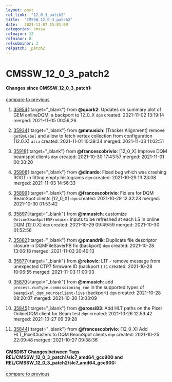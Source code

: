 ```yaml
---
layout: post
rel_link:  "12_0_3_patch2"
title:  "CMSSW_12_0_3_patch2"
date:   2021-11-07 15:01:09
categories: cmssw
relmajor: 12
relminor: 0
relsubminor: 3
relpatch: _patch2
---
```


# CMSSW_12_0_3_patch2
#### Changes since CMSSW_12_0_3_patch1:
[compare to previous](https://github.com/cms-sw/cmssw/compare/CMSSW_12_0_3_patch1...CMSSW_12_0_3_patch2)



1. [35954](http://github.com/cms-sw/cmssw/pull/35954){:target="_blank"}  from **@quark2**: Updates on summary plot of GEM onlineDQM, a backport to 12_0_X `dqm` created: 2021-11-02 13:19:14 merged: 2021-11-05 00:56:26

2. [35934](http://github.com/cms-sw/cmssw/pull/35934){:target="_blank"}  from **@mmusich**: [Tracker Alignment] remove `getByLabel` and allow to fetch vertex collection from configuration (12.0.X) `alca` created: 2021-11-01 10:39:34 merged: 2021-11-03 11:02:51

3. [35918](http://github.com/cms-sw/cmssw/pull/35918){:target="_blank"}  from **@francescobrivio**: [12_0_X] Improve DQM beamspot clients `dqm` created: 2021-10-30 17:43:57 merged: 2021-11-01 00:30:20

4. [35908](http://github.com/cms-sw/cmssw/pull/35908){:target="_blank"}  from **@dinardo**: Fixed bug which was crashing ROOT in fitting empty histograms `dqm` created: 2021-10-29 13:23:08 merged: 2021-11-03 14:56:33

5. [35899](http://github.com/cms-sw/cmssw/pull/35899){:target="_blank"}  from **@francescobrivio**: Fix era for DQM BeamSpot clients [12_0_X] `dqm` created: 2021-10-29 12:32:23 merged: 2021-10-30 01:53:42

6. [35897](http://github.com/cms-sw/cmssw/pull/35897){:target="_blank"}  from **@mmusich**: customize `OnlineBeamSpotESProducer` inputs to be refreshed at each LS in online DQM [12.0.X] `dqm` created: 2021-10-29 09:49:59 merged: 2021-10-30 01:52:56

7. [35882](http://github.com/cms-sw/cmssw/pull/35882){:target="_blank"}  from **@pmandrik**: Duplicate file descriptor closure in DQMFileSaverPB fix (backport) `dqm` created: 2021-10-28 13:06:18 merged: 2021-11-03 20:40:13

8. [35877](http://github.com/cms-sw/cmssw/pull/35877){:target="_blank"}  from **@rekovic**: L1T - remove message from unexpected CTP7 firmware ID (backport ) `l1` created: 2021-10-28 10:06:55 merged: 2021-11-03 11:00:03

9. [35870](http://github.com/cms-sw/cmssw/pull/35870){:target="_blank"}  from **@mmusich**: add `process.runType.commissioning_run` in the supported types of `beampixel_dqm_sourceclient-live` (backport) `dqm` created: 2021-10-28 08:20:07 merged: 2021-10-30 13:03:09

10. [35845](http://github.com/cms-sw/cmssw/pull/35845){:target="_blank"}  from **@arossi83**: Add HLT paths on the Pixel OnlineDQM client for Beam test `dqm` created: 2021-10-26 12:59:42 merged: 2021-10-27 09:39:28

11. [35844](http://github.com/cms-sw/cmssw/pull/35844){:target="_blank"}  from **@francescobrivio**: [12_0_X] Add HLT_PixelClusters to DQM BeamSpot clients `dqm` created: 2021-10-25 22:09:48 merged: 2021-10-27 09:38:36

#### CMSDIST Changes between Tags REL/CMSSW_12_0_3_patch1/slc7_amd64_gcc900 and REL/CMSSW_12_0_3_patch2/slc7_amd64_gcc900:
[compare to previous](https://github.com/cms-sw/cmsdist/compare/REL/CMSSW_12_0_3_patch1/slc7_amd64_gcc900...REL/CMSSW_12_0_3_patch2/slc7_amd64_gcc900)


